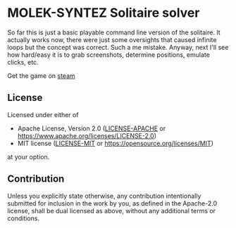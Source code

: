 # MOLEK-SYNTEZ Solitaire solver

So far this is just a basic playable command line version of the solitaire.
It actually works now, there were just some oversights that caused infinite loops but the concept was correct.
Such a me mistake. Anyway, next I'll see how hard/easy it is to grab screenshots, determine positions, emulate clicks, etc.

Get the game on [steam](https://store.steampowered.com/app/1168880/MOLEKSYNTEZ/)

## License

Licensed under either of

- Apache License, Version 2.0
  ([LICENSE-APACHE](LICENSE-APACHE) or https://www.apache.org/licenses/LICENSE-2.0)
- MIT license
  ([LICENSE-MIT](LICENSE-MIT) or https://opensource.org/licenses/MIT)

at your option.

## Contribution

Unless you explicitly state otherwise, any contribution intentionally submitted
for inclusion in the work by you, as defined in the Apache-2.0 license, shall be
dual licensed as above, without any additional terms or conditions.